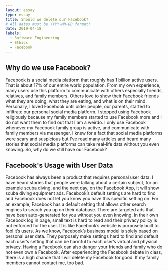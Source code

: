 ```yaml
---
layout: essay
type: essay
title: Should we delete our Facebook?
# All dates must be YYYY-MM-DD format!
date: 2019-04-18
labels:
  - Software Engineering
  - Ethics
  - Facebook
---
```


## Why do we use Facebook?

Facebook is a social media platform that roughly has 1 billion active users. That is about 17% of our entire world population. From my own experience, many users use this platform to communicate with others especially friends, relatives, and family members. Others love to show their Facebook friends what they are doing, what they are eating, and what is on their mind. Personally, I loved Facebook until older people, our parents, started to infiltrate our personal social media platform. I stopped using Facebook religiously because my family members started to use Facebook more and I do not want them to find out that I am a weirdo. I only use Facebook whenever my Facebook family group is active, and communicate with family members via messenger. I knew for a fact that social media platforms were scary and suspicious but I’ve read many articles and heard many stories that social media platforms can take real-life data without you even knowing. So, why do we still have our Facebook?

## Facebook's Usage with User Data

Facebook has always been a product that requires personal user data. I have heard stories that people were talking about a certain subject, for an example scuba diving, and the next day, on the Facebook App, it will show scuba diving equipment ads. Facebook’s default settings are hard to find and Facebook does not let you know you have this specific setting on. For an example, Facebook has a default setting that allows other search engines to search you up on their database. There are targeted ads that have been auto-generated for you without you even knowing. In their own Facebook log in page, small text is hard to read and their privacy policy is not enforced for the user. It is like Facebook’s website is purposely built to fool it’s users. As we know, Facebook’s business model is solely based on personal user data. They purposely make settings hard to find and default each user’s setting that can be harmful to each user’s virtual and physical privacy. Having a Facebook can also danger your friends and family who do not even own a Facebook. After experiencing the Facebook debate in class, there is a high chance that I will delete my Facebook for good. If my family members cannot contact me, too bad.
